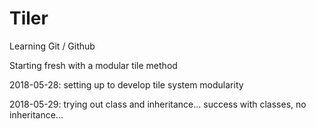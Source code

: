 # Tiler

Learning Git / Github

Starting fresh with a modular tile method

2018-05-28:	setting up to develop tile system modularity

2018-05-29:	trying out class and inheritance... success with classes, no inheritance...